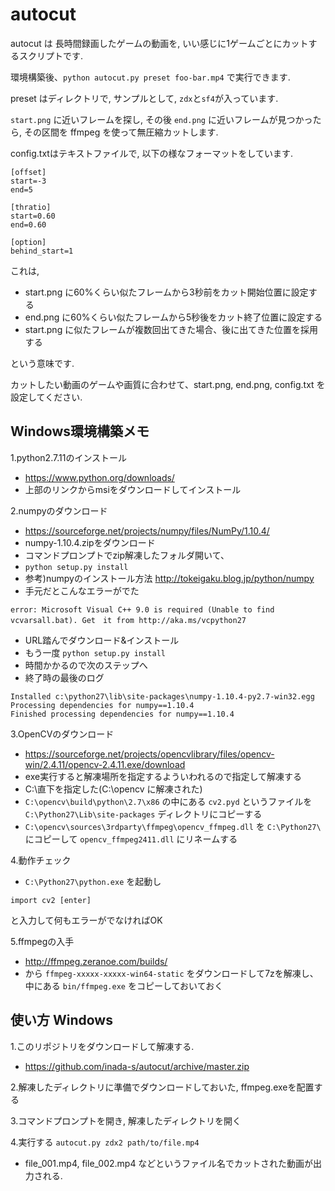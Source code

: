 # autocut

autocut は 長時間録画したゲームの動画を, いい感じに1ゲームごとにカットするスクリプトです.

環境構築後、`python autocut.py preset foo-bar.mp4` で実行できます.

preset はディレクトリで, サンプルとして, `zdx`と`sf4`が入っています.

`start.png` に近いフレームを探し, その後 `end.png` に近いフレームが見つかったら, その区間を ffmpeg を使って無圧縮カットします.

config.txtはテキストファイルで, 以下の様なフォーマットをしています.
```
[offset]
start=-3
end=5

[thratio]
start=0.60
end=0.60

[option]
behind_start=1

```
これは, 
- start.png に60%くらい似たフレームから3秒前をカット開始位置に設定する
- end.png に60%くらい似たフレームから5秒後をカット終了位置に設定する
- start.png に似たフレームが複数回出てきた場合、後に出てきた位置を採用する

という意味です.

カットしたい動画のゲームや画質に合わせて、start.png, end.png, config.txt を設定してください. 

## Windows環境構築メモ 
1.python2.7.11のインストール
- https://www.python.org/downloads/
- 上部のリンクからmsiをダウンロードしてインストール

2.numpyのダウンロード
- https://sourceforge.net/projects/numpy/files/NumPy/1.10.4/
- numpy-1.10.4.zipをダウンロード
- コマンドプロンプトでzip解凍したフォルダ開いて、
- `python setup.py install`
- 参考)numpyのインストール方法 http://tokeigaku.blog.jp/python/numpy
- 手元だとこんなエラーがでた
```
error: Microsoft Visual C++ 9.0 is required (Unable to find vcvarsall.bat). Get　it from http://aka.ms/vcpython27
```
- URL踏んでダウンロード&インストール
- もう一度 `python setup.py install`
- 時間かかるので次のステップへ
- 終了時の最後のログ
```
Installed c:\python27\lib\site-packages\numpy-1.10.4-py2.7-win32.egg
Processing dependencies for numpy==1.10.4
Finished processing dependencies for numpy==1.10.4
```

3.OpenCVのダウンロード
- https://sourceforge.net/projects/opencvlibrary/files/opencv-win/2.4.11/opencv-2.4.11.exe/download
- exe実行すると解凍場所を指定するよういわれるので指定して解凍する
- C:\直下を指定した(C:\opencv に解凍された)
- `C:\opencv\build\python\2.7\x86` の中にある `cv2.pyd` というファイルを `C:\Python27\Lib\site-packages` ディレクトリにコピーする
- `C:\opencv\sources\3rdparty\ffmpeg\opencv_ffmpeg.dll` を `C:\Python27\` にコピーして `opencv_ffmpeg2411.dll` にリネームする

4.動作チェック
- `C:\Python27\python.exe` を起動し
```
import cv2 [enter]
```
と入力して何もエラーがでなければOK

5.ffmpegの入手
- http://ffmpeg.zeranoe.com/builds/
- から `ffmpeg-xxxxx-xxxxx-win64-static` をダウンロードして7zを解凍し、中にある `bin/ffmpeg.exe` をコピーしておいておく

## 使い方 Windows
1.このリポジトリをダウンロードして解凍する.
- https://github.com/inada-s/autocut/archive/master.zip

2.解凍したディレクトリに準備でダウンロードしておいた, ffmpeg.exeを配置する

3.コマンドプロンプトを開き, 解凍したディレクトリを開く

4.実行する
`autocut.py zdx2 path/to/file.mp4`
- file_001.mp4, file_002.mp4 などというファイル名でカットされた動画が出力される.
